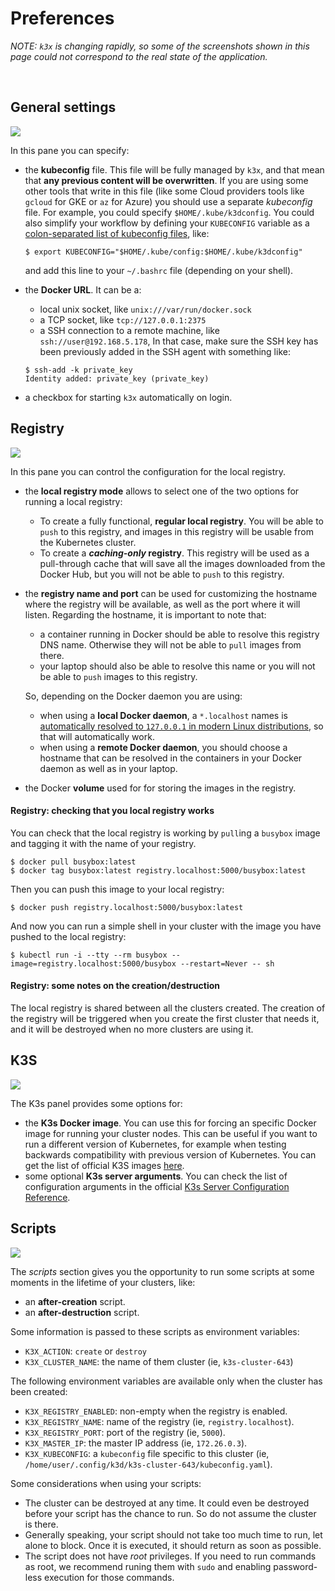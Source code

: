 # Preferences

_NOTE: `k3x` is changing rapidly, so some of the screenshots shown in this page
could not correspond to the real state of the application._

<p>&nbsp;</p>

## General settings

![](screenshots/preferences-general.png)

In this pane you can specify:
 
* the **kubeconfig** file. This file will be fully managed by `k3x`, and
  that mean that **any previous content will be overwritten**. If you are
  using some other tools that write in this file (like some Cloud providers tools
  like `gcloud` for GKE or `az` for Azure) you should use a separate
  _kubeconfig_ file. For example, you could specify `$HOME/.kube/k3dconfig`.
  You could also simplify your workflow by defining your `KUBECONFIG`
  variable as a [colon-separated list of kubeconfig files](https://kubernetes.io/docs/concepts/configuration/organize-cluster-access-kubeconfig/#the-kubeconfig-environment-variable),
  like:
  ```commandline
  $ export KUBECONFIG="$HOME/.kube/config:$HOME/.kube/k3dconfig"
  ``` 
  and add this line to your `~/.bashrc` file (depending on your shell).

* the **Docker URL**. It can be a:
  - local unix socket, like `unix:///var/run/docker.sock`
  - a TCP socket, like `tcp://127.0.0.1:2375`
  - a SSH connection to a remote machine, like `ssh://user@192.168.5.178`, In that case,
  make sure the SSH key has been previously added in the SSH agent with something like:
  ```commandline
  $ ssh-add -k private_key
  Identity added: private_key (private_key)
  ```

* a checkbox for starting `k3x` automatically on login.
 
## Registry

![](screenshots/preferences-registry.png)

In this pane you can control the configuration for the local registry.

* the **local registry mode** allows to select one of the two options
  for running a local registry:
  
  * To create a fully functional, **regular local registry**.
    You will be able to `push` to this registry, and images in this registry
    will be usable from the Kubernetes cluster.
  * To create a **_caching-only_ registry**. This registry will be used as a
    pull-through cache that will save all the images downloaded from the
    Docker Hub, but you will not be able to `push` to this registry. 
  
* the **registry name and port** can be used for customizing the hostname
  where the registry will be available, as well as the port where it will
  listen. Regarding the hostname, it is important to note that:
    * a container running in Docker should be able to resolve this
      registry DNS name. Otherwise they will not be able to `pull` images
      from there.
    * your laptop should also be able to resolve this name or you will not
      be able to `push` images to this registry.
        
  So, depending on the Docker daemon you are using:
  
    * when using a **local Docker daemon**, a `*.localhost` names is
      [automatically resolved to `127.0.0.1` in modern Linux distributions](https://tools.ietf.org/html/draft-west-let-localhost-be-localhost-06),
      so that will automatically work.
    * when using a **remote Docker daemon**, you should choose a hostname
      that can be resolved in the containers in your Docker daemon as well as
      in your laptop.  

* the Docker **volume** used for for storing the images in the registry.

#### Registry: checking that you local registry works

You can check that the local registry is working by `pull`ing a `busybox`
image and tagging it with the name of your registry.

```commandline
$ docker pull busybox:latest
$ docker tag busybox:latest registry.localhost:5000/busybox:latest
```

Then you can push this image to your local registry:

```commandline
$ docker push registry.localhost:5000/busybox:latest
```

And now you can run a simple shell in your cluster with the image
you have pushed to the local registry:

```commandline
$ kubectl run -i --tty --rm busybox --image=registry.localhost:5000/busybox --restart=Never -- sh
```

#### Registry: some notes on the creation/destruction

The local registry is shared between all the clusters created. The creation
of the registry will be triggered when you create the first cluster that needs it,
and it will be destroyed when no more clusters are using it.

## K3S

![](screenshots/preferences-k3s.png)

The K3s panel provides some options for:

* the **K3s Docker image**. You can use this for forcing an specific
  Docker image for running your cluster nodes. This can be useful if you
  want to run a different version of Kubernetes, for example when testing
  backwards compatibility with previous version of Kubernetes.
  You can get the list of official K3S images
  [here](https://hub.docker.com/r/rancher/k3s/tags).
* some optional **K3s server arguments**. You can check the list of
  configuration arguments in the official 
  [K3s Server Configuration Reference](https://rancher.com/docs/k3s/latest/en/installation/install-options/server-config/). 
 
## Scripts

![](screenshots/preferences-scripts.png)

The _scripts_ section gives you the opportunity to run some scripts at some
moments in the lifetime of your clusters, like:

* an **after-creation** script.
* an **after-destruction** script.

Some information is passed to these scripts as environment variables:

* `K3X_ACTION`: `create` or `destroy`
* `K3X_CLUSTER_NAME`: the name of them cluster (ie, `k3s-cluster-643`)

The following environment variables are available only when the cluster has been created:

* `K3X_REGISTRY_ENABLED`: non-empty when the registry is enabled.
* `K3X_REGISTRY_NAME`: name of the registry (ie, `registry.localhost`).
* `K3X_REGISTRY_PORT`: port of the registry (ie, `5000`).
* `K3X_MASTER_IP`: the master IP address (ie, `172.26.0.3`).
* `K3X_KUBECONFIG`: a `kubeconfig` file specific to this cluster (ie, `/home/user/.config/k3d/k3s-cluster-643/kubeconfig.yaml`).

Some considerations when using your scripts:

- The cluster can be destroyed at any time. It could even be destroyed
  before your script has the chance to run. So do not assume the cluster
  is there.
- Generally speaking, your script should not take too much time to run,
  let alone to block. Once it is executed, it should return as soon as
  possible.
- The script does not have _root_ privileges. If you need to run commands
  as root, we recommend runing them with `sudo` and enabling password-less
  execution for those commands.
  